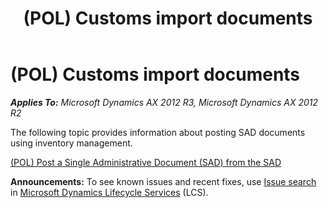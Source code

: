 ﻿---
title: (POL) Customs import documents
TOCTitle: (POL) Customs import documents
ms:assetid: 9613948e-bc1a-4c86-abe0-ed0f8399131e
ms:mtpsurl: https://technet.microsoft.com/en-us/library/JJ678302(v=AX.60)
ms:contentKeyID: 49387024
ms.date: 04/18/2014
mtps_version: v=AX.60
---

# (POL) Customs import documents 


_**Applies To:** Microsoft Dynamics AX 2012 R3, Microsoft Dynamics AX 2012 R2_

The following topic provides information about posting SAD documents using inventory management.

[(POL) Post a Single Administrative Document (SAD) from the SAD](pol-post-a-single-administrative-document-sad-from-the-sad.md)

  
**Announcements:** To see known issues and recent fixes, use [Issue search](http://go.microsoft.com/fwlink/?linkid=389258) in [Microsoft Dynamics Lifecycle Services](http://go.microsoft.com/fwlink/?linkid=306505) (LCS).

